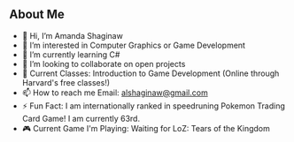 ## About Me

- 👋 Hi, I’m Amanda Shaginaw
- 👀 I’m interested in Computer Graphics or Game Development
- 🌱 I’m currently learning C#
- 💞️ I’m looking to collaborate on open projects
- 📓 Current Classes: Introduction to Game Development (Online through Harvard's free classes!)
- 📫 How to reach me Email: alshaginaw@gmail.com
- ⚡ Fun Fact: I am internationally ranked in speedruning Pokemon Trading Card Game! I am currently 63rd.
- 🎮 Current Game I'm Playing: Waiting for LoZ: Tears of the Kingdom
<!---
ashaginaw/ashaginaw is a ✨ special ✨ repository because its `README.md` (this file) appears on your GitHub profile.
You can click the Preview link to take a look at your changes.
--->

